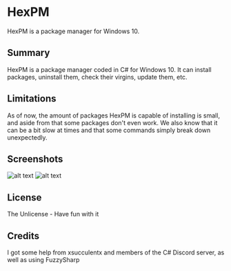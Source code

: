 # HexPM
HexPM is a package manager for Windows 10.

## Summary
HexPM is a package manager coded in C# for Windows 10. It can install packages, uninstall them, check their virgins, update them, etc.

## Limitations
As of now, the amount of packages HexPM is capable of installing is small, and aside from that some packages don't even work. We also know that it can be a bit slow at times and that some commands simply break down unexpectedly.

## Screenshots
![alt text](https://cdn.discordapp.com/attachments/606270006040199209/792318835259867136/unknown.png)
![alt text](https://cdn.discordapp.com/attachments/606270006040199209/792319135656443925/unknown.png)

## License
The Unlicense - Have fun with it

## Credits
I got some help from xsucculentx and members of the C# Discord server, as well as using FuzzySharp
